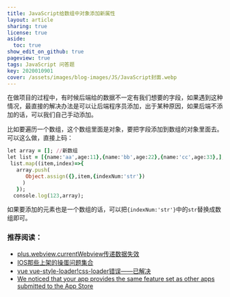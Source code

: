 ```yaml
---
title: JavaScript给数组中对象添加新属性
layout: article
sharing: true
license: true
aside:
  toc: true
show_edit_on_github: true
pageview: true
tags: JavaScript 问答题
key: 2020010901
cover: /assets/images/blog-images/JS/JavaScript封面.webp
---
```




在做项目的过程中，有时候后端给的数据不一定有我们想要的字段，如果遇到这种情况，最直接的解决办法是可以让后端程序员添加，出于某种原因，如果后端不添加的话，可以我们自己手动添加。

比如要遍历一个数组，这个数组里面是对象，要把字段添加到数组的对象里面去。
可以这么做，直接上码：


```ruby
let array = []; //新数组
let list = [{name:'aa',age:11},{name:'bb',age:22},{name:'cc',age:33},];
 list.map((item,index)=>{
   array.push(
      Object.assign({},item,{indexNum:'str'})
     )
   });
  console.log(123,array);    


```


如果要添加的元素也是一个数组的话，可以把`{indexNum:'str'}`中的`str`替换成数组即可。

### 推荐阅读：

- [plus.webview.currentWebview传递数据失效](https://muitlog.com/2020/01/08/mui2020010801.html)
- [IOS那些上架的操蛋问题集合](https://muitlog.com/2020/01/06/ios2020010601.html)
- [vue vue-style-loader!css-loader错误——已解决](https://muitlog.com/2020/01/03/2020010302.html)
- [We noticed that your app provides the same feature set as other apps submitted to the App Store](https://muitlog.com/2020/01/02/2020010201.html)

